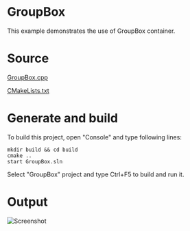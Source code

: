 # GroupBox

This example demonstrates the use of GroupBox container.

# Source

[GroupBox.cpp](GroupBox.cpp)

[CMakeLists.txt](CMakeLists.txt)

# Generate and build

To build this project, open "Console" and type following lines:

``` shell
mkdir build && cd build
cmake .. 
start GroupBox.sln
```

Select "GroupBox" project and type Ctrl+F5 to build and run it.

# Output

![Screenshot](../../../docs/Pictures/GroupBox.png)
